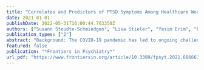 ```yaml
---
title: "Correlates and Predictors of PTSD Symptoms Among Healthcare Workers During the COVID-19 Pandemic: Results of the egePan-VOICE Study"
date: 2021-01-01
publishDate: 2022-05-31T16:00:44.763358Z
authors: ["Susann Steudte-Schmiedgen", "Lisa Stieler", "Yesim Erim", "Eva Morawa", "Franziska Geiser", "Petra Beschoner", "Lucia Jerg-Bretzke", "Christian Albus", "Nina Hiebel", "Kerstin Weidner"]
publication_types: ["2"]
abstract: "Background: The COVID-19 pandemic has led to ongoing challenges for healthcare systems across the world. Previous research has provided evidence for an increased prevalence of depression and anxiety as well as post-traumatic stress disorder (PTSD). In Germany, however, only scarce data on correlates and predictors for PTSD symptomatology in the context of the COVID-19 pandemic among healthcare workers (HCW) are available.Methods: This research is part of a large prospective web-based survey (egePan-VOICE study) among HCW in Germany. The current sample (N = 4,724) consisted of physicians (n = 1,575), nurses (n = 1,277), medical technical assistants (MTA, n = 1,662), and psychologists (n = 210). PTSD symptomatology was measured using the abbreviated version of the Impact of Event Scale (IES-6). In addition, sociodemographic, occupational, COVID-19-related, psychological (e.g., depressive symptoms and generalized anxiety), as well as work-related variables were assessed.Results: Our findings revealed significant higher PTSD symptoms with medium effect sizes among HCW reporting an increased self-report burden during the pandemic, increased fear of becoming infected or infecting relatives with the virus, sleep problems, feeling physically or mentally exhausted, as well as increased levels of depressiveness and generalized anxiety. According to multiple linear regression analysis, the most relevant predictors for higher IES-6 scores were increased level of generalized anxiety and depressiveness, increased fear of infecting relatives, as well as medical profession (MTA compared to physicians).Conclusion: Despite the cross-sectional design of our study, the here identified associations with PTSD symptomatology may provide a basis for future preventive interventions."
featured: false
publication: "*Frontiers in Psychiatry*"
url_pdf: "https://www.frontiersin.org/article/10.3389/fpsyt.2021.686667"
---
```



